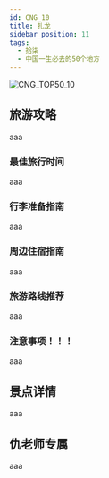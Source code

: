 ```yaml
---
id: CNG_10
title: 扎龙
sidebar_position: 11
tags:
  - 拾柒
  - 中国一生必去的50个地方
---
```

![CNG_TOP50_10](/img/love/CNG_TOP50/10.png)

## 旅游攻略

aaa

### 最佳旅行时间

aaa

### 行李准备指南

aaa

### 周边住宿指南

aaa

### 旅游路线推荐

aaa

### 注意事项！！！

aaa

## 景点详情

aaa

## 仇老师专属

aaa
